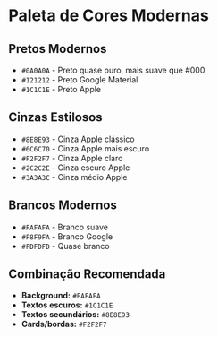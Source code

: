 # Paleta de Cores Modernas

## Pretos Modernos
- `#0A0A0A` - Preto quase puro, mais suave que #000
- `#121212` - Preto Google Material
- `#1C1C1E` - Preto Apple

## Cinzas Estilosos
- `#8E8E93` - Cinza Apple clássico
- `#6C6C70` - Cinza Apple mais escuro
- `#F2F2F7` - Cinza Apple claro
- `#2C2C2E` - Cinza escuro Apple
- `#3A3A3C` - Cinza médio Apple

## Brancos Modernos
- `#FAFAFA` - Branco suave
- `#F8F9FA` - Branco Google
- `#FDFDFD` - Quase branco

## Combinação Recomendada
- **Background:** `#FAFAFA`
- **Textos escuros:** `#1C1C1E`
- **Textos secundários:** `#8E8E93`
- **Cards/bordas:** `#F2F2F7`
